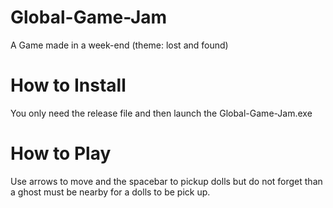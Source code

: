 # Global-Game-Jam
A Game made in a week-end (theme: lost and found)

# How to Install
You only need the release file and then launch the Global-Game-Jam.exe

# How to Play
Use arrows to move and the spacebar to pickup dolls but do not forget than a ghost must be nearby for a dolls to be pick up.
